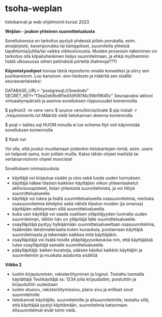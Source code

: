 # tsoha-weplan
tietokannat ja web ohjelmointi kurssi 2023 


**Weþlan - joukon yhteinen suunnittelualusta**

Sovelluksessa on tarkoitus pystyä yhdessä jollain porukalla, esim. ainejärjestö, kaveriporukka tai kämppikset, suunnitella yhteisiä tapahtumia/juhlia/tai vaikka viikkosiivousta. Muiden prosessin näkeminen on tarkoitus olla kilpailuhenkinen lisäys suunnitelmaan, ja ehkä myöhemmin lisätä ulkoasussa siihen pelimäisiä piirteitä (hahmoja???)

**Käynnistysohjeet**
loonaa tämä repositorio omalle koneellesi ja siirry sen juurikansioon. Luo kansioon .env-tiedosto ja määritä sen sisältö seuraavanlaiseksi:

DATABASE_URL= "postgresql:///lowdodo"
SECRET_KEY="f3ea2ebfbd91ed3df061f4c56bf9645c"
Seuraavaksi aktivoi virtuaaliympäristö ja asenna sovelluksen riippuvuudet komennoilla

$ python3 -m venv venv
$ source venv/bin/activate
$ pip install -r ./requirements.txt
Määritä vielä tietokannan skeema komennolla

$ psql < tables.sql HUOM minulla ei lue schema
Nyt voit käynnistää sovelluksen komennolla

$ flask run

Voi olla, että joudut muuttamaan joidenkin tietokantojen nimiä, esim. users on helposti sama, kuin joillain muilla. Katso tähän ohjeet meilistä tai vertaisarvioinnin ohjeet moocista! 



Sovelluksen ominaisuuksia: 

- käyttäjä voi kirjautua sisään ja ulos sekä luoda uuden tunnuksen.
- käyttäjä näkee tilaston kaikkien käyttäjien viikon yhteenlasketut aktiivisuuspisteet, listan yhteisistä suunnitelmista, ja voi liittyä suunnittelualueelle.
- käyttäjä voi lukea ja lisätä suunnittelualueella osasuunnitelmia, merkata osasuunnitelmia tehdyksi sekä nähdä tilaston muiden (ja omansa) käyttäjien edistymisen sillä suunnittelualueella.
- kuka vain käyttäjä voi saada osallisen ylläpitäjyyden luomalla uuden suunnitelman, tällöin hän on ylläpitäjä tälle suunnittelualueelle.
- osaylläpitäjä pystyy hylkäämään suunnittelualueeltaan osasuunnitelmia, lisäämään tekstimateriaalia kuten kuvauksia, poistamaan käyttäjiä suunnitelmasta ja tekemään kaikkea mitä käyttäjäkin.
- osaylläpitäjä voi lisätä toisille ylläpitäjyysoikeuksia niin, että käyttäjästä tulee osaylläpitäjä samalle suunnittelualueelle. 
- pääylläpitäjä: kaiken kuratoija, pääsee käsiksi kaikkiin käyttäjiin ja suunnitelmiin ja muokata asiatonta sisältöä

  


**Viikko 2**
- luotiin kirjautuminen, rekisteröityminen ja logout. Testattu luomalla käytättäjä Testikäyttäjä ss: 1234 jolla kirjauduttiin, poistuttiin ja kirjauduttiin uudestaan
- luotiin etusivu, rekisteröitymissivu, plans sivu ja erilliset sivut suunnitelmille
- tietokannat käyttäjille, suunnitelmille ja alisuunnitelmille, testattu sillä, että käyttäjää pystyi käyttämään, suunnitelmia katsomaan. Alisuunnitelmat eivät toimi vielä.



